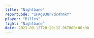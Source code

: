 ```yaml
---
title: "Nightbane"
reportCode: "1FAg938n7dc4hmkY"
player: "Billes"
fight: "Nightbane"
date: 2021-09-12T20:20:12.967000+00:00
---
```


